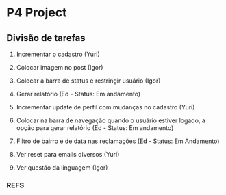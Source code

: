 # P4 Project

## Divisão de tarefas

1. Incrementar o cadastro (Yuri)

2. Colocar imagem no post (Igor)

3. Colocar a barra de status e restringir usuário (Igor)

4. Gerar relatório (Ed - Status: Em andamento)

5. Incrementar update de perfil com mudanças no cadastro (Yuri)

6. Colocar na barra de navegação quando o usuário estiver logado, a opção para gerar relatório (Ed - Status: Em andamento)

7. Filtro de bairro e de data nas reclamações (Ed - Status: Em Andamento)

8. Ver reset para emails diversos (Yuri)

9. Ver questão da linguagem (Igor)

### REFS

